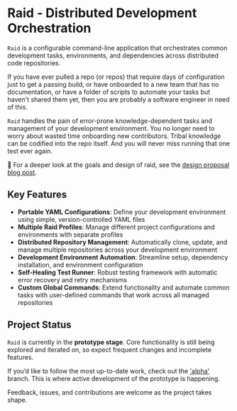 # Raid - Distributed Development Orchestration

`Raid` is a configurable command-line application that orchestrates common development tasks, environments, and dependencies across distributed code repositories.

If you have ever pulled a repo (or repos) that require days of configuration just to get a passing build,
or have onboarded to a new team that has no documentation, or have a folder of scripts to automate your tasks but haven't
shared them yet, then you are probably a software engineer in need of this. 

`Raid` handles the pain of error-prone knowledge-dependent tasks and management of your development environment. You no longer need
to worry about wasted time onboarding new contributors. Tribal knowledge can be codified into the repo itself. And you will
never miss running that one test ever again.

📖 For a deeper look at the goals and design of raid, see the [design proposal blog post](https://alexsalerno.dev/blog/raid-design-proposal?utm_source=chatgpt.com).

## Key Features

- **Portable YAML Configurations**: Define your development environment using simple, version-controlled YAML files
- **Multiple Raid Profiles**: Manage different project configurations and environments with separate profiles
- **Distributed Repository Management**: Automatically clone, update, and manage multiple repositories across your development environment
- **Development Environment Automation**: Streamline setup, dependency installation, and environment configuration
- **Self-Healing Test Runner**: Robust testing framework with automatic error recovery and retry mechanisms
- **Custom Global Commands**: Extend functionality and automate common tasks with user-defined commands that work across all managed repositories

## Project Status

`Raid` is currently in the **prototype stage**. Core functionality is still being explored and iterated on, so expect frequent changes and incomplete features.

If you’d like to follow the most up-to-date work, check out the ['alpha'](https://github.com/8bitAlex/raid/tree/alpha) branch. This is where active development of the prototype is happening.

Feedback, issues, and contributions are welcome as the project takes shape.
